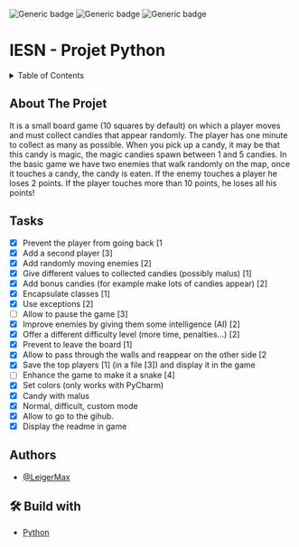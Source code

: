 
![Generic badge](https://img.shields.io/badge/STATUT-ARCHIVED-orange.svg)   ![Generic badge](https://img.shields.io/badge/VERSION-1.0-green.svg) ![Generic badge](https://img.shields.io/badge/SCHOOL_PROJET-Henallux-blue.svg)


# IESN - Projet Python

<details>
  <summary>Table of Contents</summary>
  <ol>
    <li>
      <a href="#about-the-project">About The Project</a>
    </li>
        <li>
      <a href="#tasks">Tasks</a>
    </li>
    <li><a href="#authors">Authors</a></li>
    <li><a href="#-build-with">Build with</a></li>
  </ol>
</details>


## About The Projet

It is a small board game (10 squares by default) on which a player moves and must collect candies that appear randomly. The player has one minute to collect as many as possible. When you pick up a candy, it may be that this candy is magic, the magic candies spawn between 1 and 5 candies. In the basic game we have two enemies that walk randomly on the map, once it touches a candy, the candy is eaten. If the enemy touches a player he loses 2 points. If the player touches more than 10 points, he loses all his points!

## Tasks
- [X] Prevent the player from going back [1
- [x] Add a second player [3] 
- [x] Add randomly moving enemies [2]
- [x] Give different values to collected candies (possibly malus) [1] 
- [x] Add bonus candies (for example make lots of candies appear) [2]
- [X] Encapsulate classes [1]
- [X] Use exceptions [2]
- [ ] Allow to pause the game [3]
- [X] Improve enemies by giving them some intelligence (AI) [2]
- [X] Offer a different difficulty level (more time, penalties...) [2]
- [X] Prevent to leave the board [1]
- [X] Allow to pass through the walls and reappear on the other side [2
- [X] Save the top players [1] (in a file [3]) and display it in the game
- [ ] Enhance the game to make it a snake [4]
- [X] Set colors (only works with PyCharm)
- [X] Candy with malus
- [X] Normal, difficult, custom mode
- [X] Allow to go to the gihub.
- [X] Display the readme in game

## Authors
- [@LeigerMax](https://github.com/LeigerMax) 

## 🛠 Build with
- [Python](https://www.python.org//)


